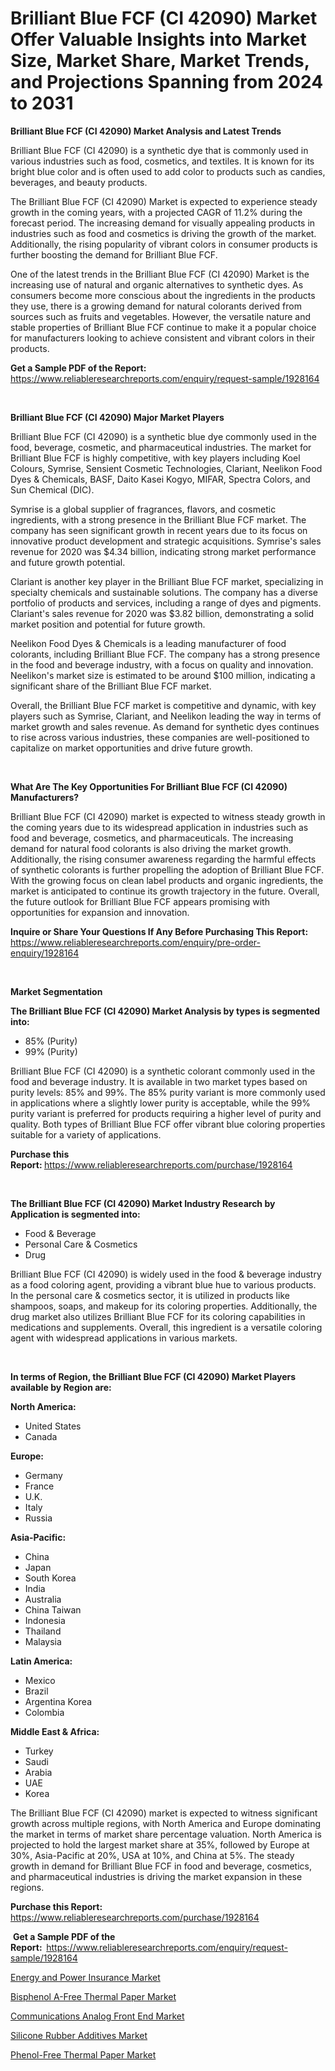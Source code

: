 <p><h1>Brilliant Blue FCF (CI 42090) Market Offer Valuable Insights into Market Size, Market Share, Market Trends, and Projections Spanning from 2024 to 2031</h1></p><p><strong>Brilliant Blue FCF (CI 42090) Market Analysis and Latest Trends</strong></p>
<p><p>Brilliant Blue FCF (CI 42090) is a synthetic dye that is commonly used in various industries such as food, cosmetics, and textiles. It is known for its bright blue color and is often used to add color to products such as candies, beverages, and beauty products.</p><p>The Brilliant Blue FCF (CI 42090) Market is expected to experience steady growth in the coming years, with a projected CAGR of 11.2% during the forecast period. The increasing demand for visually appealing products in industries such as food and cosmetics is driving the growth of the market. Additionally, the rising popularity of vibrant colors in consumer products is further boosting the demand for Brilliant Blue FCF.</p><p>One of the latest trends in the Brilliant Blue FCF (CI 42090) Market is the increasing use of natural and organic alternatives to synthetic dyes. As consumers become more conscious about the ingredients in the products they use, there is a growing demand for natural colorants derived from sources such as fruits and vegetables. However, the versatile nature and stable properties of Brilliant Blue FCF continue to make it a popular choice for manufacturers looking to achieve consistent and vibrant colors in their products.</p></p>
<p><strong>Get a Sample PDF of the Report:&nbsp;</strong> <a href="https://www.reliableresearchreports.com/enquiry/request-sample/1928164">https://www.reliableresearchreports.com/enquiry/request-sample/1928164</a></p>
<p>&nbsp;</p>
<p><strong>Brilliant Blue FCF (CI 42090) Major Market Players</strong></p>
<p><p>Brilliant Blue FCF (CI 42090) is a synthetic blue dye commonly used in the food, beverage, cosmetic, and pharmaceutical industries. The market for Brilliant Blue FCF is highly competitive, with key players including Koel Colours, Symrise, Sensient Cosmetic Technologies, Clariant, Neelikon Food Dyes & Chemicals, BASF, Daito Kasei Kogyo, MIFAR, Spectra Colors, and Sun Chemical (DIC).</p><p>Symrise is a global supplier of fragrances, flavors, and cosmetic ingredients, with a strong presence in the Brilliant Blue FCF market. The company has seen significant growth in recent years due to its focus on innovative product development and strategic acquisitions. Symrise's sales revenue for 2020 was $4.34 billion, indicating strong market performance and future growth potential.</p><p>Clariant is another key player in the Brilliant Blue FCF market, specializing in specialty chemicals and sustainable solutions. The company has a diverse portfolio of products and services, including a range of dyes and pigments. Clariant's sales revenue for 2020 was $3.82 billion, demonstrating a solid market position and potential for future growth.</p><p>Neelikon Food Dyes & Chemicals is a leading manufacturer of food colorants, including Brilliant Blue FCF. The company has a strong presence in the food and beverage industry, with a focus on quality and innovation. Neelikon's market size is estimated to be around $100 million, indicating a significant share of the Brilliant Blue FCF market.</p><p>Overall, the Brilliant Blue FCF market is competitive and dynamic, with key players such as Symrise, Clariant, and Neelikon leading the way in terms of market growth and sales revenue. As demand for synthetic dyes continues to rise across various industries, these companies are well-positioned to capitalize on market opportunities and drive future growth.</p></p>
<p>&nbsp;</p>
<p><strong>What Are The Key Opportunities For Brilliant Blue FCF (CI 42090) Manufacturers?</strong></p>
<p><p>Brilliant Blue FCF (CI 42090) market is expected to witness steady growth in the coming years due to its widespread application in industries such as food and beverage, cosmetics, and pharmaceuticals. The increasing demand for natural food colorants is also driving the market growth. Additionally, the rising consumer awareness regarding the harmful effects of synthetic colorants is further propelling the adoption of Brilliant Blue FCF. With the growing focus on clean label products and organic ingredients, the market is anticipated to continue its growth trajectory in the future. Overall, the future outlook for Brilliant Blue FCF appears promising with opportunities for expansion and innovation.</p></p>
<p><strong>Inquire or Share Your Questions If Any Before Purchasing This Report:</strong> <a href="https://www.reliableresearchreports.com/enquiry/pre-order-enquiry/1928164">https://www.reliableresearchreports.com/enquiry/pre-order-enquiry/1928164</a></p>
<p>&nbsp;</p>
<p><strong>Market Segmentation</strong></p>
<p><strong>The Brilliant Blue FCF (CI 42090) Market Analysis by types is segmented into:</strong></p>
<p><ul><li>85% (Purity)</li><li>99% (Purity)</li></ul></p>
<p><p>Brilliant Blue FCF (CI 42090) is a synthetic colorant commonly used in the food and beverage industry. It is available in two market types based on purity levels: 85% and 99%. The 85% purity variant is more commonly used in applications where a slightly lower purity is acceptable, while the 99% purity variant is preferred for products requiring a higher level of purity and quality. Both types of Brilliant Blue FCF offer vibrant blue coloring properties suitable for a variety of applications.</p></p>
<p><strong>Purchase this Report:&nbsp;</strong><a href="https://www.reliableresearchreports.com/purchase/1928164">https://www.reliableresearchreports.com/purchase/1928164</a></p>
<p>&nbsp;</p>
<p><strong>The Brilliant Blue FCF (CI 42090) Market Industry Research by Application is segmented into:</strong></p>
<p><ul><li>Food & Beverage</li><li>Personal Care & Cosmetics</li><li>Drug</li></ul></p>
<p><p>Brilliant Blue FCF (CI 42090) is widely used in the food & beverage industry as a food coloring agent, providing a vibrant blue hue to various products. In the personal care & cosmetics sector, it is utilized in products like shampoos, soaps, and makeup for its coloring properties. Additionally, the drug market also utilizes Brilliant Blue FCF for its coloring capabilities in medications and supplements. Overall, this ingredient is a versatile coloring agent with widespread applications in various markets.</p></p>
<p>&nbsp;</p>
<p><strong>In terms of Region, the Brilliant Blue FCF (CI 42090) Market Players available by Region are:</strong></p>
<p>
    <p> <strong> North America: </strong>
        <ul>
            <li>United States</li>
            <li>Canada</li>
        </ul>
        </p> 
    <p> <strong> Europe: </strong>
        <ul>
            <li>Germany</li>
            <li>France</li>
            <li>U.K.</li>
            <li>Italy</li>
            <li>Russia</li>
        </ul>
        </p> 
    <p> <strong> Asia-Pacific: </strong>
        <ul>
            <li>China</li>
            <li>Japan</li>
            <li>South Korea</li>
            <li>India</li>
            <li>Australia</li>
            <li>China Taiwan</li>
            <li>Indonesia</li>
            <li>Thailand</li>
            <li>Malaysia</li>
        </ul>
        </p> 
    <p> <strong> Latin America: </strong>
        <ul>
            <li>Mexico</li>
            <li>Brazil</li>
            <li>Argentina Korea</li>
            <li>Colombia</li>
        </ul>
        </p> 
    <p> <strong> Middle East & Africa: </strong>
        <ul>
            <li>Turkey</li>
            <li>Saudi</li>
            <li>Arabia</li>
            <li>UAE</li>
            <li>Korea</li>
        </ul>
    </p>
    </p>
<p><p>The Brilliant Blue FCF (CI 42090) market is expected to witness significant growth across multiple regions, with North America and Europe dominating the market in terms of market share percentage valuation. North America is projected to hold the largest market share at 35%, followed by Europe at 30%, Asia-Pacific at 20%, USA at 10%, and China at 5%. The steady growth in demand for Brilliant Blue FCF in food and beverage, cosmetics, and pharmaceutical industries is driving the market expansion in these regions.</p></p>
<p><strong>Purchase this Report: </strong><a href="https://www.reliableresearchreports.com/purchase/1928164">https://www.reliableresearchreports.com/purchase/1928164</a></p>
<p>&nbsp;<strong>Get a Sample PDF of the Report:&nbsp;&nbsp;</strong><a href="https://www.reliableresearchreports.com/enquiry/request-sample/1928164">https://www.reliableresearchreports.com/enquiry/request-sample/1928164</a></p>
<p><strong></strong></p>
<p><p><a href="https://angry-finch-aaf.notion.site/Energy-and-Power-Insurance-Market-Offer-Valuable-Insights-into-Market-Size-Market-Share-Market-Tre-cfba62334b73428e8f80d7f0bb8658ef">Energy and Power Insurance Market</a></p><p><a href="https://faithful-glue-af3.notion.site/Bisphenol-A-Free-Thermal-Paper-Market-Analysis-and-Market-Size-Global-Industry-Overview-Market-Seg-0526928820d74846a1a5cc602a3e2b6e">Bisphenol A-Free Thermal Paper Market</a></p><p><a href="https://view.publitas.com/reportprime-1/communications-analog-front-end-market-size-market-share-and-global-market-analysis-report-2024-2031/">Communications Analog Front End Market</a></p><p><a href="https://view.publitas.com/reportprime-1/silicone-rubber-additives-market-size-growth-and-forecast-from-2024-2031/">Silicone Rubber Additives Market</a></p><p><a href="https://chivalrous-flock-a86.notion.site/Insights-into-Phenol-Free-Thermal-Paper-Market-Size-Analysing-Market-Share-Trends-and-Growth-from-c4b23aafa6f34deb8e2a0cb1badfcf96">Phenol-Free Thermal Paper Market</a></p></p>